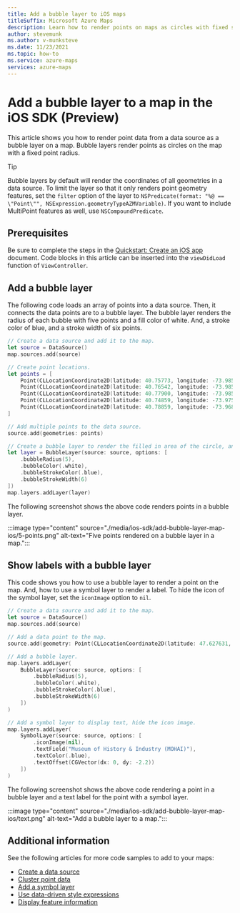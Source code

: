 ```yaml
---
title: Add a bubble layer to iOS maps
titleSuffix: Microsoft Azure Maps
description: Learn how to render points on maps as circles with fixed sizes. See how to use the Azure Maps iOS SDK to add and customize bubble layers for this purpose.
author: stevemunk
ms.author: v-munksteve
ms.date: 11/23/2021
ms.topic: how-to
ms.service: azure-maps
services: azure-maps
---
```


# Add a bubble layer to a map in the iOS SDK (Preview)

This article shows you how to render point data from a data source as a bubble layer on a map. Bubble layers render points as circles on the map with a fixed point radius.

> [!TIP]
> Bubble layers by default will render the coordinates of all geometries in a data source. To limit the layer so that it only renders point geometry features, set the `filter` option of the layer to `NSPredicate(format: "%@ == \"Point\"", NSExpression.geometryTypeAZMVariable)`. If you want to include MultiPoint features as well, use `NSCompoundPredicate`.  

## Prerequisites

Be sure to complete the steps in the [Quickstart: Create an iOS app](quick-ios-app.md) document. Code blocks in this article can be inserted into the  `viewDidLoad` function of `ViewController`.

## Add a bubble layer

The following code loads an array of points into a data source. Then, it connects the data points are to a bubble layer. The bubble layer renders the radius of each bubble with five points and a fill color of white. And, a stroke color of blue, and a stroke width of six points.

```swift
// Create a data source and add it to the map.
let source = DataSource()
map.sources.add(source)

// Create point locations.
let points = [
    Point(CLLocationCoordinate2D(latitude: 40.75773, longitude: -73.985708)),
    Point(CLLocationCoordinate2D(latitude: 40.76542, longitude: -73.985600)),
    Point(CLLocationCoordinate2D(latitude: 40.77900, longitude: -73.985550)),
    Point(CLLocationCoordinate2D(latitude: 40.74859, longitude: -73.975550)),
    Point(CLLocationCoordinate2D(latitude: 40.78859, longitude: -73.968900))
]

// Add multiple points to the data source.
source.add(geometries: points)

// Create a bubble layer to render the filled in area of the circle, and add it to the map.
let layer = BubbleLayer(source: source, options: [
    .bubbleRadius(5),
    .bubbleColor(.white),
    .bubbleStrokeColor(.blue),
    .bubbleStrokeWidth(6)
])
map.layers.addLayer(layer)
```

The following screenshot shows the above code renders points in a bubble layer.

:::image type="content" source="./media/ios-sdk/add-bubble-layer-map-ios/5-points.png" alt-text="Five points rendered on a bubble layer in a map.":::

## Show labels with a bubble layer

This code shows you how to use a bubble layer to render a point on the map. And, how to use a symbol layer to render a label. To hide the icon of the symbol layer, set the `iconImage` option to `nil`.

```swift
// Create a data source and add it to the map.
let source = DataSource()
map.sources.add(source)

// Add a data point to the map.
source.add(geometry: Point(CLLocationCoordinate2D(latitude: 47.627631, longitude: -122.336641)))

// Add a bubble layer.
map.layers.addLayer(
    BubbleLayer(source: source, options: [
        .bubbleRadius(5),
        .bubbleColor(.white),
        .bubbleStrokeColor(.blue),
        .bubbleStrokeWidth(6)
    ])
)

// Add a symbol layer to display text, hide the icon image.
map.layers.addLayer(
    SymbolLayer(source: source, options: [
        .iconImage(nil),
        .textField("Museum of History & Industry (MOHAI)"),
        .textColor(.blue),
        .textOffset(CGVector(dx: 0, dy: -2.2))
    ])
)
```

The following screenshot shows the above code rendering a point in a bubble layer and a text label for the point with a symbol layer.

:::image type="content" source="./media/ios-sdk/add-bubble-layer-map-ios/text.png" alt-text="Add a bubble layer to a map.":::

## Additional information

See the following articles for more code samples to add to your maps:

- [Create a data source](create-data-source-ios-sdk.md)
- [Cluster point data](clustering-point-data-ios-sdk.md)
- [Add a symbol layer](add-symbol-layer-ios.md)
- [Use data-driven style expressions](data-driven-style-expressions-ios-sdk.md)
- [Display feature information](display-feature-information-ios-sdk.md)
